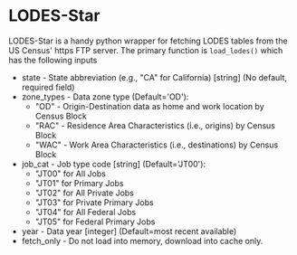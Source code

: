 # LODES-Star

LODES-Star is a handy python wrapper for fetching LODES tables from the US Census' https FTP server. The primary function is `load_lodes()` which has the following inputs

- state - State abbreviation (e.g., "CA" for California) [string] (No default, required field)
- zone_types - Data zone type (Default='OD'):
  - "OD" - Origin-Destination data as home and work location by Census Block
  - "RAC" - Residence Area Characteristics (i.e., origins) by Census Block
  - "WAC" - Work Area Characteristics (i.e., destinations) by Census Block
- job_cat - Job type code [string] (Default='JT00'):
  - "JT00" for All Jobs
  - "JT01" for Primary Jobs
  - "JT02" for All Private Jobs
  - "JT03" for Private Primary Jobs
  - "JT04" for All Federal Jobs
  - "JT05" for Federal Primary Jobs 
- year - Data year [integer] (Default=most recent available)
- fetch_only - Do not load into memory, download into cache only.
```